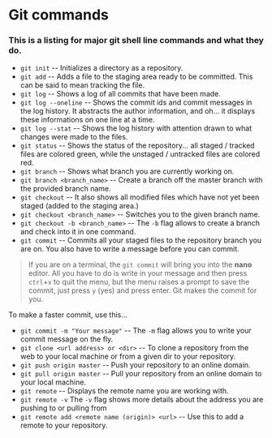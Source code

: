 # Git commands

### This is a listing for major git shell line commands and what they do.

- ```git init``` -- Initializes a directory as a repository.
- ```git add``` -- Adds a file to the staging area ready to be committed. This can be said to mean tracking the file.
- ```git log``` -- Shows a log of all commits that have been made.
- ```git log --oneline``` -- Shows the commit ids and commit messages in the log history. It abstracts the author information, and oh... it displays these informations on one line at a time.
- ```git log --stat``` -- Shows the log history with attention drawn to what changes were made to the files.
- ```git status``` -- Shows the status of the repository... all staged / tracked files are colored green, while the unstaged / untracked files are colored red.
- ```git branch``` -- Shows what branch you are currently working on.
- ```git branch <branch_name>``` -- Create a branch off the master branch with the provided branch name.
- ```git checkout``` -- It also shows all modified files which have not yet been staged (added to the staging area.)
- ```git checkout <branch_name>``` -- Switches you to the given branch name.
- ```git checkout -b <branch_name>``` -- The `-b` flag allows to create a branch and check into it in one command.
- ```git commit``` -- Commits all your staged files to the repository branch you are on. You also have to write a message before you can commit.
> If you are on a terminal, the ```git commit``` will bring you into the **nano** editor. All you have to do is write in your message and then press `ctrl`+`x` to quit the menu, but the menu raises a prompt to save the commit, just press `y` (yes) and press enter. Git makes the commit for you.

To make a faster commit, use this...
- ```git commit -m "Your message"``` -- The `-m` flag allows you to write your commit message on the fly.
- ```git clone <url address> or <dir>``` -- To clone a repository from the web to your local machine or from a given dir to your repository.
- ```git push origin master``` -- Push your repository to an online domain.
- ```git pull origin master``` -- Pull your repository from an online domain to your local machine.
- ```git remote``` -- Displays the remote name you are working with.
- ```git remote -v``` The `-v` flag shows more details about the address you are pushing to or pulling from
- ```git remote add <remote name (origin)> <url>``` -- Use this to add a remote to your repository.




